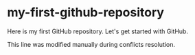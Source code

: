 # my-first-github-repository
Here is my first GitHub repository. Let's get started with GitHub.

This line was modified manually during conflicts resolution.